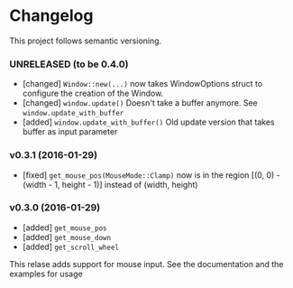 # Changelog

This project follows semantic versioning.

### UNRELEASED (to be 0.4.0)

- [changed] ```Window::new(...)``` now takes WindowOptions struct to configure the creation of the Window.
- [changed] ```window.update()``` Doesn't take a buffer anymore. See ```window.update_with_buffer```
- [added] ```window.update_with_buffer()``` Old update version that takes buffer as input parameter

### v0.3.1 (2016-01-29)

- [fixed] ```get_mouse_pos(MouseMode::Clamp)``` now is in the region [(0, 0) - (width - 1, height - 1)] instead of (width, height)

### v0.3.0 (2016-01-29)

- [added] ```get_mouse_pos```
- [added] ```get_mouse_down```
- [added] ```get_scroll_wheel```

This relase adds support for mouse input. See the documentation and the examples for usage

